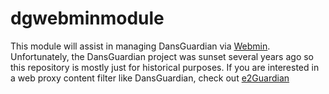# dgwebminmodule
This module will assist in managing DansGuardian via [Webmin](https://github.com/webmin/webmin). Unfortunately, the DansGuardian project was sunset
several years ago so this repository is mostly just for historical purposes. If you are interested in a web proxy content filter like DansGuardian,
check out [e2Guardian](https://github.com/e2guardian/e2guardian)

